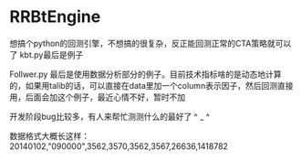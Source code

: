 # RRBtEngine

想搞个python的回测引擎，不想搞的很复杂，反正能回测正常的CTA策略就可以了
kbt.py最后是例子

Follwer.py 最后是使用数据分析部分的例子。目前技术指标啥的是动态地计算的，如果用talib的话，可以直接在data里加一个column表示因子，然后回测直接用，后面会加这个例子，最近心情不好，暂时不加

开发阶段bug比较多，有人来帮忙测测什么的最好了 ^ _ ^

数据格式大概长这样：
20140102,"090000",3562,3570,3562,3567,26636,1418782

